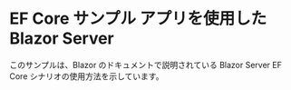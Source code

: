 # <a name="blazor-server-with-ef-core-sample-app"></a>EF Core サンプル アプリを使用した Blazor Server

このサンプルは、Blazor のドキュメントで説明されている Blazor Server EF Core シナリオの使用方法を示しています。
